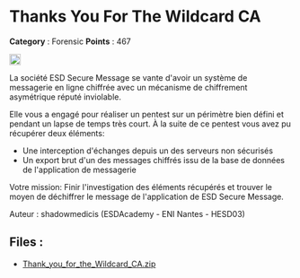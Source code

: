 # Thanks You For The Wildcard CA

**Category** : Forensic
**Points** : 467

<img src="https://cdn.iconscout.com/icon/free/png-256/free-france-flag-country-nation-empire-36011.png?f=webp" width="20" height="20"/>

La société ESD Secure Message se vante d'avoir un système de messagerie en ligne chiffrée avec un mécanisme de chiffrement asymétrique réputé inviolable.

Elle vous a engagé pour réaliser un pentest sur un périmètre bien défini et pendant un lapse de temps très court.
À la suite de ce pentest vous avez pu récupérer deux éléments:
- Une interception d'échanges depuis un des serveurs non sécurisés 
- Un export brut d'un des messages chiffrés issu de la base de données de l'application de messagerie

Votre mission: Finir l'investigation des éléments récupérés et trouver le moyen de déchiffrer le message de l'application de ESD Secure Message.

Auteur : shadowmedicis (ESDAcademy - ENI Nantes - HESD03)


## Files : 
 - [Thank_you_for_the_Wildcard_CA.zip](./Thank_you_for_the_Wildcard_CA.zip)


